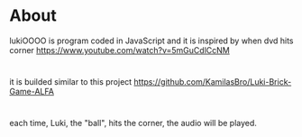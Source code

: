 # About
lukiOOOO is program coded in JavaScript and it is inspired by when dvd hits corner https://www.youtube.com/watch?v=5mGuCdlCcNM
#
it is builded similar to this project https://github.com/KamilasBro/Luki-Brick-Game-ALFA
#
each time, Luki, the "ball", hits the corner, the audio will be played.
